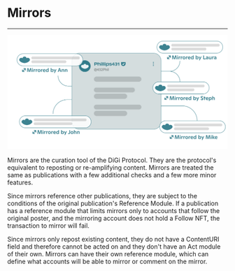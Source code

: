 # Mirrors
---

![](/docs/assets/mirror.svg)

Mirrors are the curation tool of the DiGi Protocol. They are the protocol's equivalent to reposting or re-amplifying content. Mirrors are treated the same as publications with a few additional checks and a few more minor features.

Since mirrors reference other publications, they are subject to the conditions of the original publication's Reference Module. If a publication has a reference module that limits mirrors only to accounts that follow the original poster, and the mirroring account does not hold a Follow NFT, the transaction to mirror will fail.

Since mirrors only repost existing content, they do not have a ContentURI field and therefore cannot be acted on and they don't have an Act module of their own. Mirrors can have their own reference module, which can define what accounts will be able to mirror or comment on the mirror.